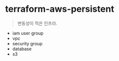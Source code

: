 # terraform-aws-persistent

> 변동성이 적은 인프라.

- iam user group
- vpc
- security group
- database
- s3
